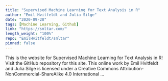 ```yaml
---
title: "Supervised Machine Learning for Text Analysis in R"
author: "Emil Hvitfeldt and Julia Silge"
date: "2020-09-28"
tags: [Machine Learning, Github]
link: "https://smltar.com/"
length_weight: "100%"
repo: "EmilHvitfeldt/smltar"
pinned: false
---
```


This is the website for Supervised Machine Learning for Text Analysis in R! Visit the GitHub repository for this site. This online work by Emil Hvitfeldt and Julia Silge is licensed under a Creative Commons Attribution-NonCommercial-ShareAlike 4.0 International ...
